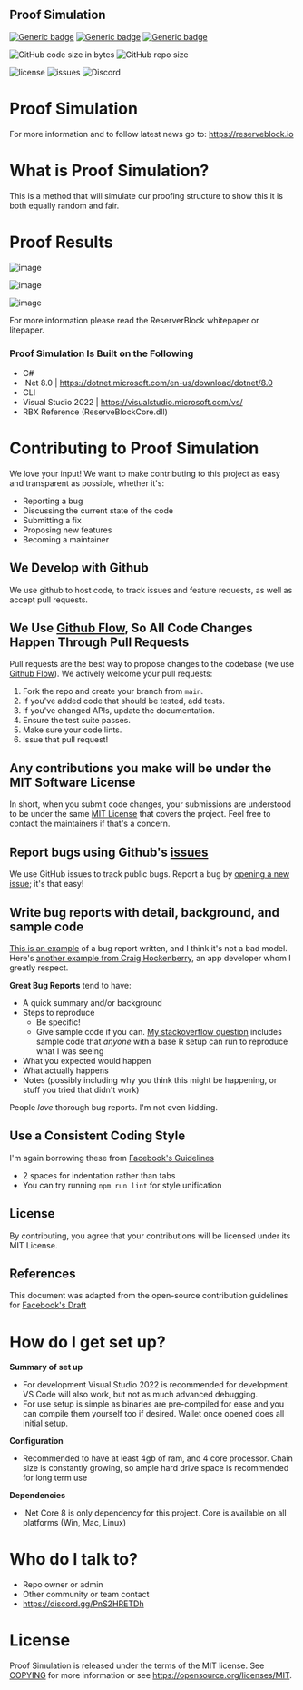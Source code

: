 ## Proof Simulation

[![Generic badge](https://img.shields.io/badge/IDE-VS2022-blue.svg)](https://shields.io/)
[![Generic badge](https://img.shields.io/badge/C%23-12%2E0-blue.svg)](https://shields.io/)
[![Generic badge](https://img.shields.io/badge/%2ENet%20Core-8%2E0-blue.svg)](https://shields.io/)

![GitHub code size in bytes](https://img.shields.io/github/languages/code-size/ReserveBlockIO/ProofSimulation)
![GitHub repo size](https://img.shields.io/github/repo-size/ReserveBlockIO/ProofSimulation)

![license](https://img.shields.io/github/license/ReserveBlockIO/ProofSimulation)
![issues](https://img.shields.io/github/issues/ReserveBlockIO/ProofSimulation)
![Discord](https://img.shields.io/discord/917499597692211260?label=discord)

#  Proof Simulation
For more information and to follow latest news go to:
https://reserveblock.io

# What is Proof Simulation?
This is a method that will simulate our proofing structure to show this it is both equally random and fair. 

# Proof Results

![image](https://github.com/ReserveBlockIO/ProofSimulation/assets/20599614/4d8f5450-a527-447f-9814-9f443ae3e40d)

![image](https://github.com/ReserveBlockIO/ProofSimulation/assets/20599614/b66ee829-360f-4c4c-bebe-bf60b8e61b80)

![image](https://github.com/ReserveBlockIO/ProofSimulation/assets/20599614/84cce3ef-ccdb-442e-98f5-4750ecdcf7bc)

For more information please read the ReserverBlock whitepaper or litepaper.

### Proof Simulation Is Built on the Following ###

* C#
* .Net 8.0 | https://dotnet.microsoft.com/en-us/download/dotnet/8.0
* CLI
* Visual Studio 2022 | https://visualstudio.microsoft.com/vs/
* RBX Reference (ReserveBlockCore.dll)

# Contributing to Proof Simulation
We love your input! We want to make contributing to this project as easy and transparent as possible, whether it's:

- Reporting a bug
- Discussing the current state of the code
- Submitting a fix
- Proposing new features
- Becoming a maintainer

## We Develop with Github
We use github to host code, to track issues and feature requests, as well as accept pull requests.

## We Use [Github Flow](https://guides.github.com/introduction/flow/index.html), So All Code Changes Happen Through Pull Requests
Pull requests are the best way to propose changes to the codebase (we use [Github Flow](https://guides.github.com/introduction/flow/index.html)). We actively welcome your pull requests:

1. Fork the repo and create your branch from `main`.
2. If you've added code that should be tested, add tests.
3. If you've changed APIs, update the documentation.
4. Ensure the test suite passes.
5. Make sure your code lints.
6. Issue that pull request!

## Any contributions you make will be under the MIT Software License
In short, when you submit code changes, your submissions are understood to be under the same [MIT License](http://choosealicense.com/licenses/mit/) that covers the project. Feel free to contact the maintainers if that's a concern.

## Report bugs using Github's [issues](https://github.com/briandk/transcriptase-atom/issues)
We use GitHub issues to track public bugs. Report a bug by [opening a new issue](); it's that easy!

## Write bug reports with detail, background, and sample code
[This is an example](http://stackoverflow.com/q/12488905/180626) of a bug report written, and I think it's not a bad model. Here's [another example from Craig Hockenberry](http://www.openradar.me/11905408), an app developer whom I greatly respect.

**Great Bug Reports** tend to have:

- A quick summary and/or background
- Steps to reproduce
  - Be specific!
  - Give sample code if you can. [My stackoverflow question](http://stackoverflow.com/q/12488905/180626) includes sample code that *anyone* with a base R setup can run to reproduce what I was seeing
- What you expected would happen
- What actually happens
- Notes (possibly including why you think this might be happening, or stuff you tried that didn't work)

People *love* thorough bug reports. I'm not even kidding.

## Use a Consistent Coding Style
I'm again borrowing these from [Facebook's Guidelines](https://github.com/facebook/draft-js/blob/a9316a723f9e918afde44dea68b5f9f39b7d9b00/CONTRIBUTING.md)

* 2 spaces for indentation rather than tabs
* You can try running `npm run lint` for style unification

## License
By contributing, you agree that your contributions will be licensed under its MIT License.

## References
This document was adapted from the open-source contribution guidelines for [Facebook's Draft](https://github.com/facebook/draft-js/blob/a9316a723f9e918afde44dea68b5f9f39b7d9b00/CONTRIBUTING.md)


# How do I get set up?

**Summary of set up**

- For development Visual Studio 2022 is recommended for development. VS Code will also work, but not as much advanced debugging.
- For use setup is simple as binaries are pre-compiled for ease and you can compile them yourself too if desired. Wallet once opened does all initial setup.

**Configuration**

- Recommended to have at least 4gb of ram, and 4 core processor. Chain size is constantly growing, so ample hard drive space is recommended for long term use

**Dependencies**

- .Net Core 8 is only dependency for this project. Core is available on all platforms (Win, Mac, Linux)

# Who do I talk to? ###

* Repo owner or admin
* Other community or team contact
* https://discord.gg/PnS2HRETDh

# License

Proof Simulation is released under the terms of the MIT license. See [COPYING](COPYING) for more
information or see https://opensource.org/licenses/MIT.

